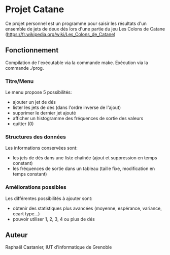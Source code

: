 # Projet Catane

Ce projet personnel est un programme pour saisir les résultats d'un ensemble de jets de deux dés lors d'une partie du jeu Les Colons de Catane (https://fr.wikipedia.org/wiki/Les_Colons_de_Catane)

## Fonctionnement

Compilation de l'exécutable via la commande make.
Exécution via la commande ./prog.

### Titre/Menu

Le menu propose 5 possibilités:
+ ajouter un jet de dés
+ lister les jets de dés (dans l'ordre inverse de l'ajout)
+ supprimer le dernier jet ajouté
+ afficher un histogramme des fréquences de sortie des valeurs
+ quitter (0)

### Structures des données

Les informations conservées sont:
+ les jets de dés dans une liste chaînée (ajout et suppression en temps constant)
+ les fréquences de sortie dans un tableau (taille fixe, modification en temps constant)


### Améliorations possibles

Les différentes possibilités à ajouter sont:
+ obtenir des statistiques plus avancées (moyenne, espérance, variance, ecart type...)
+ pouvoir utiliser 1, 2, 3, 4 ou plus de dés


## Auteur

Raphaël Castanier, IUT d'informatique de Grenoble
